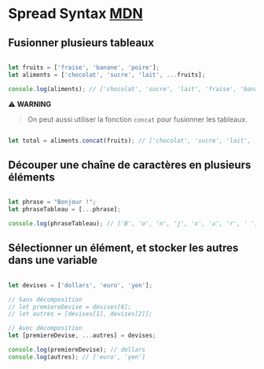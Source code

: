 # Spread Syntax [MDN](https://developer.mozilla.org/fr/docs/Web/JavaScript/Reference/Operators/Spread_syntax)

## Fusionner plusieurs tableaux

```js

let fruits = ['fraise', 'banane', 'poire'];
let aliments = ['chocolat', 'sucre', 'lait', ...fruits];

console.log(aliments); // ['chocolat', 'sucre', 'lait', 'fraise', 'banane', 'poire']

```

⚠️ **WARNING**
> On peut aussi utiliser la fonction `concat` pour fusionner les tableaux.


```js

let total = aliments.concat(fruits); // ['chocolat', 'sucre', 'lait', 'fraise', 'banane', 'poire']

```

## Découper une chaîne de caractères en plusieurs éléments

```js

let phrase = "Bonjour !";
let phraseTableau = [...phrase];

console.log(phraseTableau); // ['B', 'o', 'n', 'j', 'o', 'u', 'r', ' ', '!']

```

## Sélectionner un élément, et stocker les autres dans une variable

```js

let devises = ['dollars', 'euro', 'yen'];

// Sans décomposition
// let premiereDevise = devises[0];
// let autres = [devises[1], devises[2]];

// Avec décomposition
let [premiereDevise, ...autres] = devises;

console.log(premiereDevise); // dollars
console.log(autres); // ['euro', 'yen']


```
